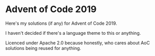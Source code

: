 Advent of Code 2019
===================

Here's my solutions (if any) for Advent of Code 2019.

I haven't decided if there's a language theme to this or anything.

Licenced under Apache 2.0 because honestly, who cares about AoC solutions being reused for anything.
